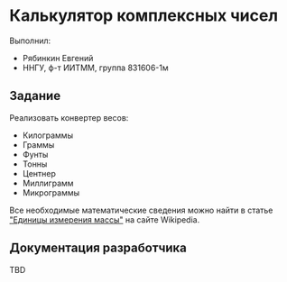 # Калькулятор комплексных чисел

Выполнил:

 - Рябинкин Евгений 
 - ННГУ, ф-т ИИТММ,  группа 831606-1м

## Задание

Реализовать конвертер весов:

 - Килограммы
 - Граммы
 - Фунты
 - Тонны
 - Центнер
 - Миллиграмм
 - Микрограммы

Все необходимые математические сведения можно найти в статье
["Единицы измерения массы"][link] на сайте Wikipedia.

## Документация разработчика

TBD

<!-- LINKS -->

[link]: https://ru.wikipedia.org/wiki/%D0%95%D0%B4%D0%B8%D0%BD%D0%B8%D1%86%D1%8B_%D0%B8%D0%B7%D0%BC%D0%B5%D1%80%D0%B5%D0%BD%D0%B8%D1%8F_%D0%BC%D0%B0%D1%81%D1%81%D1%8B